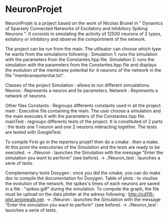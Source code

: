 # NeuronProjet

NeuronProjet is a project based on the work of Nicolas Brunel in " Dynamics of Sparsely Connected Networks of Excitatory and Inhibitory Spiking Neurons ". It consists in simulating the activity of 12500 neurons of 2 types, exitatory or inhibitory and observe the comportment of the network.


The project can be run from the main. The utilisator can choose which type he wants from the simulations following : 
Simulation 1: runs the simulation with the parameters from the Constantes.hpp file. 
Simulation 2: runs the simulation with the parameters from the Constantes.hpp file and displays the evolution of the membrane potential for 4 neurons of the network in the file "membranepotential.txt".

Classes of the project 
Simulation : allows to run different simualations. 
Neuron : Represents a neuron and its parameters. 
Network : Represents a network of neurons

Other files 
Constants : Regroups differents constants used in all the project. 
main : Executive file containing the main. The user choose a simulation and the main executes it with the parameters of the Constantes.hpp file. 
mainTest : regroups differents tests of the project. It is constituted of 2 parts : the tests one 1 neuron and one 2 neurons interacting together. The tests are tested with GoogleTest.

To compile 
First go in the repertory projet1 then do a cmake . then a make. At this point the executories of the Simulation and the tests are ready to be executed. 
-> ./Neuron : launches the Simulation with the message "Enter the simulation you want to perform" (see before). 
-> ./Neuron_test : launches a serie of tests.

Complementary tools 
Doxygen : once you did the cmake, you can do make doc to compile the documentation for Doxygen. 
Table of plots : to visulise the evolution of the network, the spikes's times of each neurons are saved in a file : "spikes.gdf" during the simulation. To compute the graph, the file must be upload on the data plotter at the adress following : http://cd116-plot.antoinealb.net.
-> ./Neuron : launches the Simulation with the message "Enter the simulation you want to perform" (see before).
-> ./Neuron_test : launches a serie of tests.
